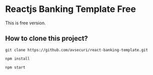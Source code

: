 # Reactjs Banking Template Free
This is free version.

How to clone this project?
---
`git clone https://github.com/avsecuri/react-banking-template.git`

`npm install`

`npm start`
